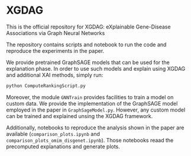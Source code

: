 # XGDAG
 
This is the official repository for XGDAG: eXplainable Gene-Disease Associations via Graph Neural Networks

The repository contains scripts and notebook to run the code and reproduce the experiments in the paper.

We provide pretrained GraphSAGE models that can be used for the explanation phase. In order to use such models and explain using XGDAG and additional XAI methods, simply run:

 ```bash
 python ComputeRankingScript.py
 ```

Moreover, the module ```GNNTrain``` provides facilities to train a model on custom data. We provide the implementation of the GraphSAGE model employed in the paper in ```GraphSageModel.py```. However, any custom model can be trained and explained unsing the XGDAG framework.

Additionally, notebooks to reproduce the analysis shown in the paper are available (```comparison_plots.ipynb``` and ```comparison_plots_omim_disgenet.ipynb```). Those notebooks reaad the precomputed explanations and generate plots.
